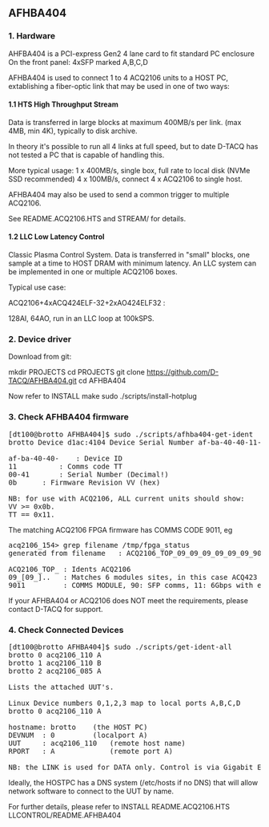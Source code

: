 ## AFHBA404

### 1. Hardware
AHFBA404 is a PCI-express Gen2 4 lane card to fit standard PC enclosure
On the front panel: 4xSFP marked A,B,C,D

AFHBA404 is used to connect 1 to 4 ACQ2106 units to a HOST PC, extablishing a 
fiber-optic link that may be used in one of two ways:

#### 1.1 HTS High Throughput Stream

Data is transferred in large blocks at maximum 400MB/s per link.
(max 4MB, min 4K), typically to disk archive.

In theory it's possible to run all 4 links at full speed, but to date
D-TACQ has not tested a PC that is capable of handling this.

More typical usage:
1 x 400MB/s, single box, full rate to local disk (NVMe SSD recommended)
4 x 100MB/s, connect 4 x ACQ2106 to single host.

AFHBA404 may also be used to send a common trigger to multiple ACQ2106.

See README.ACQ2106.HTS and STREAM/ for details.

#### 1.2 LLC Low Latency Control

Classic Plasma Control System.
Data is transferred in "small" blocks, one sample at a time to HOST DRAM
with minimum latency. An LLC system can be implemented in one or multiple
ACQ2106 boxes.

Typical use case:

ACQ2106+4xACQ424ELF-32+2xAO424ELF32 :

128AI, 64AO, run in an LLC loop at 100kSPS.


### 2. Device driver

Download from git:

mkdir PROJECTS
cd PROJECTS
git clone https://github.com/D-TACQ/AFHBA404.git
cd AFHBA404

Now refer to INSTALL
make
sudo ./scripts/install-hotplug

### 3. Check AFHBA404 firmware
<pre>
[dt100@brotto AFHBA404]$ sudo ./scripts/afhba404-get-ident 
brotto Device d1ac:4104 Device Serial Number af-ba-40-40-11-00-41-0b

af-ba-40-40-    : Device ID
11 	        : Comms code TT
00-41		: Serial Number (Decimal!)
0b		: Firmware Revision VV (hex)  

NB: for use with ACQ2106, ALL current units should show:
VV >= 0x0b. 
TT == 0x11.
</pre>
The matching ACQ2106 FPGA firmware has COMMS CODE 9011, eg
<pre>
acq2106_154> grep filename /tmp/fpga_status 
generated from filename   : ACQ2106_TOP_09_09_09_09_09_09_9011

ACQ2106_TOP_ : Idents ACQ2106
09_[09_]..   : Matches 6 modules sites, in this case ACQ423
9011         : COMMS MODULE, 90: SFP comms, 11: 6Gbps with error detection/correction
</pre>
If your AFHBA404 or ACQ2106 does NOT meet the requirements,
please contact D-TACQ for support.

### 4. Check Connected Devices
<pre>
[dt100@brotto AFHBA404]$ sudo ./scripts/get-ident-all 
brotto 0 acq2106_110 A
brotto 1 acq2106_110 B
brotto 2 acq2106_085 A

Lists the attached UUT's.

Linux Device numbers 0,1,2,3 map to local ports A,B,C,D
brotto 0 acq2106_110 A

hostname: brotto 	(the HOST PC)
DEVNUM  : 0      	(localport A)
UUT     : acq2106_110 	(remote host name)
RPORT   : A             (remote port A)

NB: the LINK is used for DATA only. Control is via Gigabit Ethernet
</pre>

Ideally, the HOSTPC has a DNS system (/etc/hosts if no DNS) that will allow
network software to connect to the UUT by name.

For further details, please refer to
INSTALL
README.ACQ2106.HTS
LLCONTROL/README.AFHBA404



